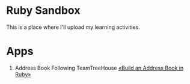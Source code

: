 # Ruby Sandbox
This is a place where I'll upload my learning activities.

# Apps
1. Address Book
Following TeamTreeHouse [«Build an Address Book in Ruby»](https://teamtreehouse.com/library/build-an-address-book-in-ruby)